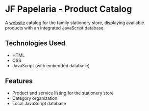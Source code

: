 # JF Papelaria - Product Catalog

A [website](https://pdrzxzz.github.io/jf-papelaria/) catalog for the family stationery store, displaying available products with an integrated JavaScript database.

## Technologies Used
- HTML
- CSS
- JavaScript (with embedded database)

## Features
- Product and service listing for the stationery store
- Category organization
- Local JavaScript database
